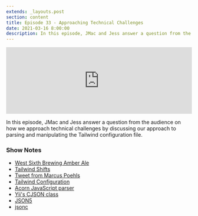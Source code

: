 ```yaml
---
extends: _layouts.post
section: content
title: Episode 33 - Approaching Technical Challenges
date: 2021-03-16 8:00:00
description: In this episode, JMac and Jess answer a question from the audience on how we approach technical challenges by discussing our approach to parsing and manipulating the Tailwind configuration file.
---
```

<iframe src="https://share.transistor.fm/e/caac3337" width="100%" height="180" frameborder="0" scrolling="no" seamless="true" style="width:100%; height:180px;"></iframe>

In this episode, JMac and Jess answer a question from the audience on how we approach technical challenges by discussing our approach to parsing and manipulating the Tailwind configuration file.

### Show Notes
- [West Sixth Brewing Amber Ale](https://www.westsixth.com/amber)
- [Tailwind Shifts](https://laravelshift.com/shifts?category=tailwind)
- [Tweet from Marcus Poehls](https://twitter.com/marcuspoehls/status/1367397033133436928)
- [Tailwind Configuration](https://tailwindcss.com/docs/configuration)
- [Acorn JavaScript parser](https://github.com/acornjs/acorn)
- [Yii's CJSON class](https://github.com/yiisoft/yii/blob/master/framework/web/helpers/CJSON.php)
- [JSON5](https://json5.org/)
- [jsonc](https://komkom.github.io/)
